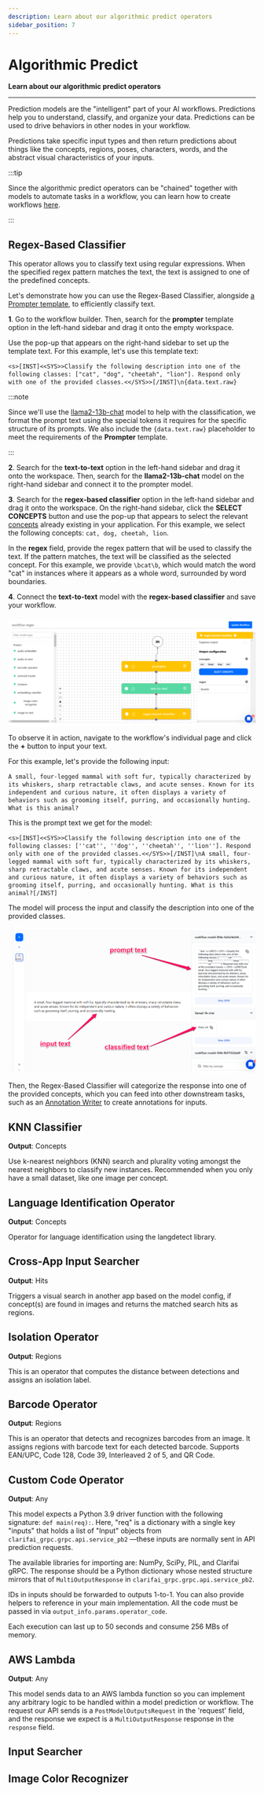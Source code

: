 ```yaml
---
description: Learn about our algorithmic predict operators
sidebar_position: 7
---
```


# Algorithmic Predict

**Learn about our algorithmic predict operators**
<hr />

Prediction models are the "intelligent" part of your AI workflows. Predictions help you to understand, classify, and organize your data. Predictions can be used to drive behaviors in other nodes in your workflow.

Predictions take specific input types and then return predictions about things like the concepts, regions, poses, characters, words, and the abstract visual characteristics of your inputs.

:::tip

Since the algorithmic predict operators can be "chained" together with models to automate tasks in a workflow, you can learn how to create workflows [here](https://docs.clarifai.com/portal-guide/workflows/input-nodes#create-your-workflow). 

:::

## Regex-Based Classifier 

This operator allows you to classify text using regular expressions. When the specified regex pattern matches the text, the text is assigned to one of the predefined concepts. 

Let's demonstrate how you can use the Regex-Based Classifier, alongside [a Prompter template](https://docs.clarifai.com/portal-guide/model/agent-system-operators/prompter), to efficiently classify text. 

**1**. Go to the workflow builder. Then, search for the **prompter** template option in the left-hand sidebar and drag it onto the empty workspace.

 Use the pop-up that appears on the right-hand sidebar to set up the template text. For this example, let's use this template text: 

```text
<s>[INST]<<SYS>>Classify the following description into one of the following classes: ["cat", "dog", "cheetah", "lion"]. Respond only with one of the provided classes.<</SYS>>[/INST]\n{data.text.raw} 
```
     
:::note

Since we'll use the [llama2-13b-chat](https://clarifai.com/meta/Llama-2/models/llama2-13b-chat) model to help with the classification, we format the prompt text using the special tokens it requires for the specific structure of its prompts. We also include the `{data.text.raw}` placeholder to meet the requirements of the **Prompter** template.

:::

**2**. Search for the **text-to-text** option in the left-hand sidebar and drag it onto the workspace. Then, search for the **llama2-13b-chat** model on the right-hand sidebar and connect it to the prompter model. 

**3**. Search for the **regex-based classifier** option in the left-hand sidebar and drag it onto the workspace. On the right-hand sidebar, click the **SELECT CONCEPTS** button and use the pop-up that appears to select the relevant [concepts](https://docs.clarifai.com/portal-guide/concepts/create-get-update-delete) already existing in your application. For this example, we select the following concepts: `cat, dog, cheetah, lion`.

In the **regex** field, provide the regex pattern that will be used to classify the text. If the pattern matches, the text will be classified as the selected concept. For this example, we provide `\bcat\b`, which would match the word "cat" in instances where it appears as a whole word, surrounded by word boundaries.

**4**. Connect the **text-to-text** model with the **regex-based classifier** and save your workflow. 

![](/img/others/regex_1.png)

To observe it in action, navigate to the workflow's individual page and click the **+** button to input your text. 

For this example, let's provide the following input: 

```text
A small, four-legged mammal with soft fur, typically characterized by its whiskers, sharp retractable claws, and acute senses. Known for its independent and curious nature, it often displays a variety of behaviors such as grooming itself, purring, and occasionally hunting. What is this animal?
```

This is the prompt text we get for the model:

```text
<s>[INST]<<SYS>>Classify the following description into one of the following classes: [''cat'', ''dog'', ''cheetah'', ''lion'']. Respond only with one of the provided classes.<</SYS>>[/INST]\nA small, four-legged mammal with soft fur, typically characterized by its whiskers, sharp retractable claws, and acute senses. Known for its independent and curious nature, it often displays a variety of behaviors such as grooming itself, purring, and occasionally hunting. What is this animal?[/INST]
```

The model will process the input and classify the description into one of the provided classes. 

![](/img/others/regex_2.png)

Then, the Regex-Based Classifier will categorize the response into one of the provided concepts, which you can feed into other downstream tasks, such as an [Annotation Writer](https://docs.clarifai.com/portal-guide/model/agent-system-operators/push#annotation-writer) to create annotations for inputs.

## KNN Classifier

**Output**: Concepts

Use k-nearest neighbors (KNN) search and plurality voting amongst the nearest neighbors to classify new instances. Recommended when you only have a small dataset, like one image per concept. 

## Language Identification Operator

**Output**: Concepts

Operator for language identification using the langdetect library.

## Cross-App Input Searcher

**Output**: Hits

Triggers a visual search in another app based on the model config, if concept(s) are found in images and returns the matched search hits as regions.



## Isolation Operator

**Output**: Regions

This is an operator that computes the distance between detections and assigns an isolation label.

## Barcode Operator

**Output**: Regions

This is an operator that detects and recognizes barcodes from an image. It assigns regions with barcode text for each detected barcode. Supports EAN/UPC, Code 128, Code 39, Interleaved 2 of 5, and QR Code.

## Custom Code Operator 

**Output**: Any

This model expects a Python 3.9 driver function with the following signature: `def main(req):`. Here, "req" is a dictionary with a single key "inputs" that holds a list of "Input" objects from `clarifai_grpc.grpc.api.service_pb2` —these inputs are normally sent in API prediction requests. 

The available libraries for importing are: NumPy, SciPy, PIL, and Clarifai gRPC. The response should be a Python dictionary whose nested structure mirrors that of `MultiOutputResponse` in `clarifai_grpc.grpc.api.service_pb2`. 

IDs in inputs should be forwarded to outputs 1-to-1. You can also provide helpers to reference in your main implementation. All the code must be passed in via `output_info.params.operator_code`. 

Each execution can last up to 50 seconds and consume 256 MBs of memory.

## AWS Lambda

**Output**: Any

This model sends data to an AWS lambda function so you can implement any arbitrary logic to be handled within a model prediction or workflow. 
The request our API sends is a `PostModelOutputsRequest` in the 'request' field, and the response we expect is a `MultiOutputResponse` response in the `response` field. 

## Input Searcher

## Image Color Recognizer